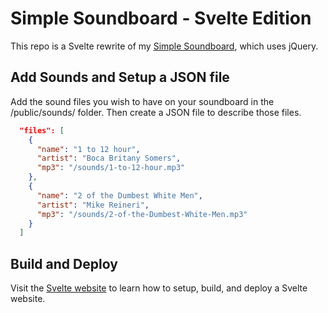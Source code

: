 # Simple Soundboard - Svelte Edition

This repo is a Svelte rewrite of my [Simple Soundboard](https://github.com/digitalcolony/Simple-Soundboard), which uses jQuery.

## Add Sounds and Setup a JSON file

Add the sound files you wish to have on your soundboard in the /public/sounds/ folder. Then create a JSON file to describe those files.

```json
  "files": [
    {
      "name": "1 to 12 hour",
      "artist": "Boca Britany Somers",
      "mp3": "/sounds/1-to-12-hour.mp3"
    },
    {
      "name": "2 of the Dumbest White Men",
      "artist": "Mike Reineri",
      "mp3": "/sounds/2-of-the-Dumbest-White-Men.mp3"
    }
  ]
```

## Build and Deploy

Visit the [Svelte website](https://svelte.dev/) to learn how to setup, build, and deploy a Svelte website.

